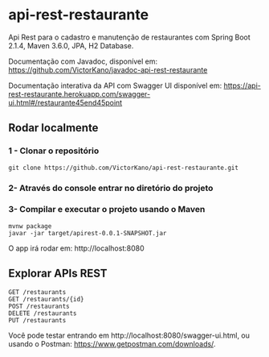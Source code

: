 # api-rest-restaurante

Api Rest para o cadastro e manutenção de restaurantes com Spring Boot 2.1.4, Maven 3.6.0, JPA, H2 Database.

Documentação com Javadoc, disponível em:
https://github.com/VictorKano/javadoc-api-rest-restaurante

Documentação interativa da API com Swagger UI disponível em:
https://api-rest-restaurante.herokuapp.com/swagger-ui.html#/restaurante45end45point

## Rodar localmente
### 1 - Clonar o repositório

```
git clone https://github.com/VictorKano/api-rest-restaurante.git
```


### 2- Através do console entrar no diretório do projeto


### 3- Compilar e executar o projeto usando o Maven

  ```
  mvnw package
  javar -jar target/apirest-0.0.1-SNAPSHOT.jar
  ```

O app irá rodar em: http://localhost:8080

## Explorar APIs REST

```
GET /restaurants
GET /restaurants/{id}
POST /restaurants
DELETE /restaurants
PUT /restaurants
```

Você pode testar entrando em http://localhost:8080/swagger-ui.html,
ou usando o Postman: https://www.getpostman.com/downloads/.
